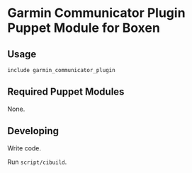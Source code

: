 # Garmin Communicator Plugin Puppet Module for Boxen

## Usage

```puppet
include garmin_communicator_plugin
```

## Required Puppet Modules

None.

## Developing

Write code.

Run `script/cibuild`.
